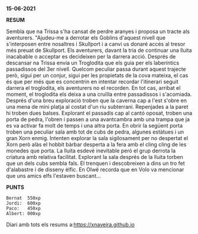 **15-06-2021**

**RESUM**

Sembla que na Trissa s'ha cansat de perdre aranyes i proposa un tracte als
aventurers. "Ajudeu-me a derrotar els Goblins d'aquest nivell que s'interposen
entre nosaltres i Skullport i a canvi us donaré accés al tresor més preuat de
Skullport. Els aventurers, davant la tria de continuar una lluita inacabable o
acceptar es decideixen per la darrera acció. Després de descansar na Trissa
envia un Troglodita que els guia per els laberíntics passadissos del 3er
nivell. Quelcom peculiar passa durant aquest trajecte però, sigui per un
conjur, sigui per les propietats de la cova mateixa, el cas és que per més que
es concentrin en intentar recordar l'itinerari seguit darrera el troglodita,
els aventurers no el recorden. En tot cas, arribat el moment, el troglodita els
deixa a una cruïlla entre passadissos i s'acomiada.
Després d'una breu exploració troben que la caverna cap a l'est s'obre en una
mena de mini platja al costat d'un riu subterrani. Repenjades a la paret hi
troben dues balses.
Explorant el passadís cap al cantó oposat, troben una porta de pedra, l'obren i
passen a una avantcambra amb una trampa que ja es va activar fa molt de temps i
una altra porta. En obrir la següent porta troben una peculiar sala amb tot de
cubs de pedra, algunes estàtues i un gran Xorn enmig. Intenten explorar la sala
sigilosament per no despertat el Xorn però alàs el hobbit bàrbar desperta a la
fera amb el cling cling de les monedes que porta. La lluita esdevé inevitable
però el grup derrota la criatura amb relativa facilitat. Explorant la sala
després de la lluita torben que un dels cubs sembla fals. El trenquen i
descobreixen a dins un tro fet d'alabastre i de disseny èlfic. En Olwë recorda
que en Volo va mencionar que uns amics elfs l'estaven buscant...

**PUNTS**

```
Bernat  550xp
Jordi:  600xp
Paco:   450xp  
Albert: 000xp 
```

Diari amb tots els resums a:https://xnaveira.github.io

